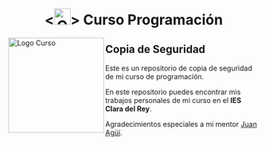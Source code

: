 <h1 align="center">
  <<img src="https://github.com/Rakioth/ProgrammingCourse/assets/75569411/685d1440-8ec2-4cdf-9411-c59280d9e0b6" alt="Ordenador Portátil" width="33"/>> Curso Programación
</h1>

<img src="https://github.com/Rakioth/ProgrammingCourse/assets/75569411/ce00e111-3736-43a4-8d6a-cb4c31b651e2" alt="Logo Curso" align="left" width="192"/>

## Copia de Seguridad

Este es un repositorio de copia de seguridad de mi curso de programación.

En este repositorio puedes encontrar mis trabajos personales de mi curso en el **IES Clara del Rey**.

Agradecimientos especiales a mi mentor [Juan Agüí](https://github.com/jagui).
